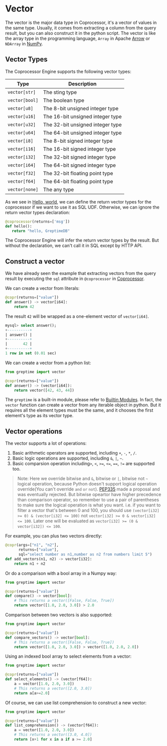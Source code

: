# Vector

The vector is the major data type in Coprocessor, it's a vector of values in the same type. Usually, it comes from extracting a column from the query result, but you can also construct it in the python script.
The vector is like the array type in the programming language, `Array` in Apache [Arrow](https://arrow.apache.org/) or `NDArray` in [NumPy](https://numpy.org/doc/stable/reference/arrays.html).

## Vector Types
The Coprocessor Engine supports the following vector types:

|  Type | Description  | 
|---|---|
| `vector[str]`  |  The sting  type |
| `vector[bool]` | The boolean type |
|  `vector[u8]`|  The 8-bit unsigned integer type |
|  `vector[u16]` | The 16-bit unsigned integer  type |
|  `vector[u32]`|  The 32-bit unsigned integer type |
|  `vector[u64]` |  The 64-bit unsigned integer type |
|  `vector[i8]` | The 8-bit signed integer type |
|  `vector[i16]` | The 16-bit signed integer type |
|  `vector[i32]` |  The 32-bit signed integer type |
|  `vector[i64]` | The 64-bit signed integer type |
|  `vector[f32]` | The 32-bit floating point type |
|  `vector[f64]` | The 64-bit floating point type |
|  `vector[none]` | The any type  |

As we see in [Hello, world](./hello.md), we can define the return vector types for the coprocessor if we want to use it as SQL UDF. Otherwise, we can ignore the return vector types declaration:

```python
@coprocessor(returns=['msg'])
def hello():
   return "hello, GreptimeDB"
```

The Coprocessor Engine will infer the return vector types by the result. But without the declaration, we can't call it in SQL except by HTTP API.

## Construct a vector

We have already seen the example that extracting vectors from the query result by executing the `sql` attribute in `@coprocessor` in [Coprocessor](./coprocessor.md).

We can create a vector from literals:
```python
@copr(returns=["value"])
def answer() -> vector[i64]:
    return 42
```
The result `42` will be wrapped as a one-element vector of `vector[i64]`.

```sql
mysql> select answer();
+----------+
| answer() |
+----------+
|       42 |
+----------+
1 row in set (0.01 sec)
```

We can create a vector from a python list:
```python
from greptime import vector

@copr(returns=["value"])
def answer() -> (vector[i64]):
    return vector([42, 43, 44])
```
The `greptime` is a built-in module, please refer to [Builtin Modules](./builtins.md).
In fact, the `vector` function can create a vector from any iterable object in python. But it requires all the element types must be the same, and it chooses the first element's type as its vector type.

## Vector operations
The vector supports a lot of operations:
1. Basic arithmetic operators are supported, including `+`, `-`, `*`, `/`.
2. Basic logic operations are supported, including `&`, `|`, `~`.
3. Basic comparsion operation including`>`, `<`, `>=`, `<=`, `==`, `!=` are supported too.


> Note: Here we override bitwise and `&`, bitwise or `|`, bitwise not `~` logical operation, because Python doesn't support logical operation override(You can't override `and` `or` `not`). [PEP335](https://peps.python.org/pep-0335/) made a proposal and was eventually rejected. But bitwise opeartor have higher precedence than comparison operator, so remember to use a pair of parentheses to make sure the logical operation is what you want.
i.e. if you want to filter a vector that's between 0 and 100, you should use `(vector[i32] >= 0) & (vector[i32] <= 100)` not `vector[i32] >= 0 & vector[i32] <= 100`. Later one will be evaluated as `vector[i32] >= (0 & vector[i32]) <= 100`.


For example, you can plus two vectors directly:

```python
@copr(args=["n1", "n2"],
      returns=["value"],
      sql="select number as n1,number as n2 from numbers limit 5")
def add_vectors(n1, n2) -> vector[i32]:
    return n1 + n2
```

Or do a comparison with a bool array in a Numpy way:
```python
from greptime import vector

@copr(returns=["value"])
def compare() -> vector[bool]:
    # This returns a vector([False, False, True])
    return vector([1.0, 2.0, 3.0]) > 2.0
```

Comparison between two vectors is also supported:
```python
from greptime import vector

@copr(returns=["value"])
def compare_vectors() -> vector[bool]:
    # This returns a vector([False, False, True])
    return vector([1.0, 2.0, 3.0]) > vector([1.0, 2.0, 2.0])
```

Using an indexed bool array to select elements from a vector:
```python
from greptime import vector

@copr(returns=["value"])
def select_elements() -> (vector[f64]):
    a = vector([1.0, 2.0, 3.0])
    # This returns a vector([2.0, 3.0])
    return a[a>=2.0]
```

Of course, we can use list comprehension to construct a new vector:
```python
from greptime import vector

@copr(returns=["value"])
def list_comprehension() -> (vector[f64]):
    a = vector([1.0, 2.0, 3.0])
    # This returns a vector([3.0, 4.0])
    return [x+1 for x in a if a >= 2.0]
```